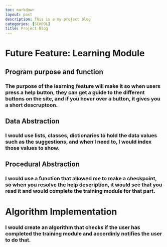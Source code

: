 ```yaml
---
toc: markdown                                                               
layout: post
description: This is a my project blog
categories: [SCHOOL]
title: Project Blog
---
```

>  
# Future Feature: Learning Module  
## Program purpose and function

###  The purpose of the learning feature will make it so when users press a help button, they can get a guide to the different buttons on the site, and if you hover over a button, it gives you a short descruptoon. 

## Data Abstraction

###  I would use lists, classes, dictionaries to hold the data values such as the suggestions, and when I need to, I would index those values to show. 

## Procedural Abstraction

### I would use a function that allowed me to make a checkpoint, so when you resolve the help description, it would see that you read it and would complete the training module for that part. 

# Algorithm Implementation

### I would create an algorithm that checks if the user has completed the training module and accordinly notifies the user to do that.


>